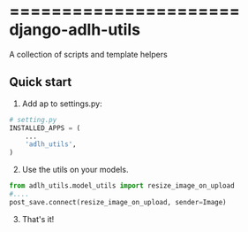 ======================
django-adlh-utils
======================

A collection of scripts and template helpers

Quick start
-----------

1) Add ap to settings.py:
```python
# setting.py
INSTALLED_APPS = (
    ...
    'adlh_utils',
)
```

2) Use the utils on your models.

```python
from adlh_utils.model_utils import resize_image_on_upload
#....
post_save.connect(resize_image_on_upload, sender=Image)

```

3) That's it! 
